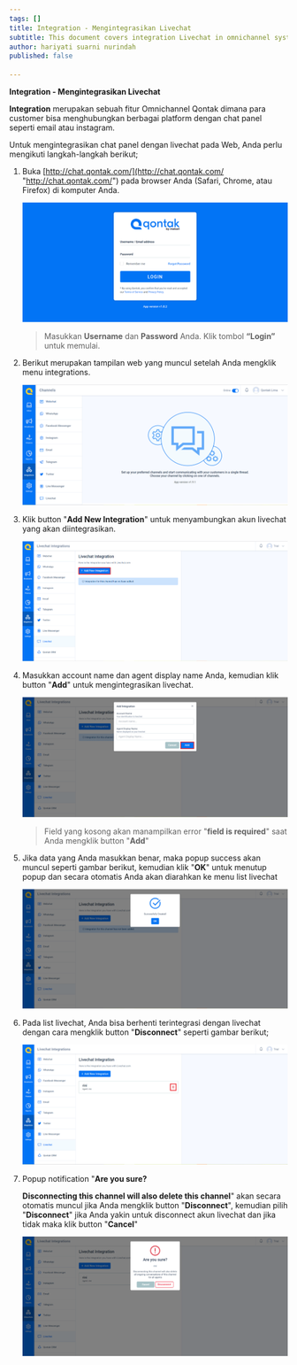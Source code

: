 ```yaml
---
tags: []
title: Integration - Mengintegrasikan Livechat
subtitle: This document covers integration Livechat in omnichannel system
author: hariyati suarni nurindah
published: false

---
```

**Integration - Mengintegrasikan Livechat**

**Integration** merupakan sebuah fitur Omnichannel Qontak dimana para customer bisa menghubungkan berbagai platform dengan chat panel seperti email atau instagram.

Untuk mengintegrasikan chat panel dengan livechat pada Web, Anda perlu mengikuti langkah-langkah berikut;

1. Buka [http://chat.qontak.com/](http://chat.qontak.com/ "http://chat.qontak.com/") pada browser Anda (Safari, Chrome, atau Firefox) di komputer Anda.

   ![](/uploads/login-qontak-c.png)

   > Masukkan **Username** dan **Password** Anda. Klik tombol **“Login”** untuk memulai.
2. Berikut merupakan tampilan web yang muncul setelah Anda mengklik menu integrations.

   ![](/uploads/integrasi.PNG)
3. Klik button "**Add New Integration**" untuk menyambungkan akun livechat yang akan diintegrasikan.

   ![](/uploads/livechat.PNG)
4. Masukkan account name dan agent display name Anda, kemudian klik button "**Add**" untuk mengintegrasikan livechat.

   ![](/uploads/livechat1.PNG)

   > Field yang kosong akan manampilkan error "**field is required**" saat Anda mengklik button "**Add**"
5. Jika data yang Anda masukkan benar, maka popup success akan muncul seperti gambar berikut, kemudian klik "**OK**" untuk menutup popup dan secara otomatis Anda akan diarahkan ke menu list livechat

   ![](/uploads/livechat2.PNG)
6. Pada list livechat, Anda bisa berhenti terintegrasi dengan livechat  dengan cara mengklik button "**Disconnect**" seperti gambar berikut;

   ![](/uploads/livechat3.PNG)
7. Popup notification "**Are you sure?**

   **Disconnecting this channel will also delete this channel**" akan secara otomatis muncul jika Anda mengklik button "**Disconnect**", kemudian pilih "**Disconnect**" jika Anda yakin untuk disconnect akun livechat dan jika tidak maka klik button "**Cancel**"

   ![](/uploads/livechat4.PNG)